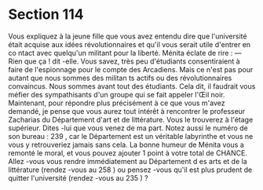 # Section 114

Vous expliquez à la jeune fille que vous avez entendu dire que
l'université était acquise aux idées révolutionnaires et qu'il vous
serait utile d'entrer en co ntact avec quelqu'un militant pour la
liberté. Ménita éclate de rire :
— Rien que ça ! dit -elle. Vous savez, très peu d'étudiants
consentiraient à faire de l'espionnage pour le compte des
Arcadiens. Mais ce n'est pas pour autant que nous sommes des
militan ts actifs ou des révolutionnaires convaincus. Nous
sommes avant tout des étudiants. Cela dit, il faudrait vous méfier
des sympathisants d'un groupe qui se fait appeler l'Œil noir.
Maintenant, pour répondre plus précisément à ce que vous
m'avez demandé, je pense que vous aurez tout intérêt à
rencontrer le professeur Zacharias du Département d'art et de
littérature. Vous le trouverez à l'étage supérieur. Dites -lui que
vous venez de ma part. Notez aussi le numéro de son bureau :
239 , car le Département est un véritable labyrinthe et vous ne
vous y retrouveriez jamais sans cela. La bonne humeur de Ménita
vous a remonté le moral, et vous pouvez ajouter 1 point à votre
total de CHANCE.  Allez -vous vous rendre immédiatement au
Département d es arts et de la littérature (rendez -vous au 258 )
ou pensez -vous qu'il est plus prudent de quitter l'université
(rendez -vous au 235 ) ?